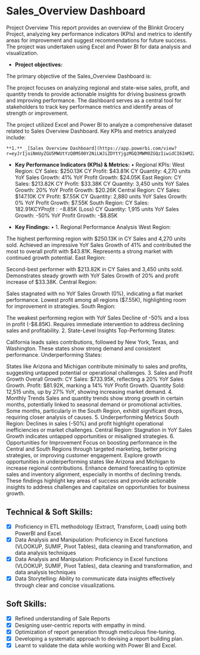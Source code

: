# Sales_Overview Dashboard
Project Overview
This report provides an overview of the Blinkit Grocery Project, analyzing key performance indicators (KPIs) 
and metrics to identify areas for improvement and suggest recommendations for future success.
The project was undertaken using Excel and Power BI for data analysis and visualization.

- **Project objectives:** 

The primary objective of the Sales_Overview Dashboard is:

The project focuses on analyzing regional and state-wise sales, profit, and quantity trends to provide actionable insights for driving business growth
 and improving performance. The dashboard serves as a central tool for stakeholders to track key performance metrics and identify areas of strength or improvement.

The project utilized Excel and Power BI to analyze a comprehensive dataset related to Sales Overview Dashboard. Key KPIs and metrics analyzed include:


    **1.** _[Sales Overview Dashboard](https://app.powerbi.com/view?r=eyJrIjoiNmUyZGU5MWUtYzQ0MS00Y2NiLWJiZDYtYjgzMGQ3MWM0ZGQzIiwidCI6ImM2ZTU0OWIzLTVmNDUtNDAzMi1hYWU5LWQ0MjQ0ZGM1YjJjNCJ9)_ 
   
- **Key Performance Indicators (KPIs) & Metrics:** 
     •	Regional KPIs:
West Region:
CY Sales: $250.13K
CY Profit: $43.81K
CY Quantity: 4,270 units
YoY Sales Growth: 41%
YoY Profit Growth: $24.05K
East Region:
CY Sales: $213.82K
CY Profit: $33.38K
CY Quantity: 3,450 units
YoY Sales Growth: 20%
YoY Profit Growth: $20.26K
Central Region:
CY Sales: $147.10K
CY Profit: $7.55K
CY Quantity: 2,880 units
YoY Sales Growth: 0%
YoY Profit Growth: $7.55K
South Region:
CY Sales: $182.91K
CY Profit: -$8.85K (Loss)
CY Quantity: 1,915 units
YoY Sales Growth: -50%
YoY Profit Growth: -$8.85K



- **Key Findings:** 
•	1. Regional Performance Analysis
West Region:

The highest performing region with $250.13K in CY Sales and 4,270 units sold.
Achieved an impressive YoY Sales Growth of 41% and contributed the most to overall profit with $43.81K.
Represents a strong market with continued growth potential.
East Region:

Second-best performer with $213.82K in CY Sales and 3,450 units sold.
Demonstrates steady growth with YoY Sales Growth of 20% and profit increase of $33.38K.
Central Region:

Sales stagnated with no YoY Sales Growth (0%), indicating a flat market performance.
Lowest profit among all regions ($7.55K), highlighting room for improvement in strategies.
South Region:

The weakest performing region with YoY Sales Decline of -50% and a loss in profit (-$8.85K).
Requires immediate intervention to address declining sales and profitability.
2. State-Level Insights
Top-Performing States:

California leads sales contributions, followed by New York, Texas, and Washington.
These states show strong demand and consistent performance.
Underperforming States:

States like Arizona and Michigan contribute minimally to sales and profits, suggesting untapped potential or operational challenges.
3. Sales and Profit Growth
Overall Growth:
CY Sales: $733.95K, reflecting a 20% YoY Sales Growth.
Profit: $81.92K, marking a 14% YoY Profit Growth.
Quantity Sold: 12,515 units, up by 27% YoY, showing increasing market demand.
4. Monthly Trends
Sales and quantity trends show strong growth in certain months, potentially linked to seasonal demand or promotional activities.
Some months, particularly in the South Region, exhibit significant drops, requiring closer analysis of causes.
5. Underperforming Metrics
South Region: Declines in sales (-50%) and profit highlight operational inefficiencies or market challenges.
Central Region: Stagnation in YoY Sales Growth indicates untapped opportunities or misaligned strategies.
6. Opportunities for Improvement
Focus on boosting performance in the Central and South Regions through targeted marketing, better pricing strategies, or improving customer engagement.
Explore growth opportunities in underperforming states like Arizona and Michigan to increase regional contributions.
Enhance demand forecasting to optimize sales and inventory alignment, especially in months of declining trends.
These findings highlight key areas of success and provide actionable insights to address challenges and capitalize on opportunities for business growth.



## Technical & Soft Skills:
- [x]	Proficiency in ETL methodology (Extract, Transform, Load) using both PowerBI and Excel.
- [x]	Data Analysis and Manipulation: Proficiency in Excel functions (VLOOKUP, SUMIF, Pivot Tables), data cleaning and transformation, and data analysis techniques
- [x]	Data Analysis and Manipulation: Proficiency in Excel functions (VLOOKUP, SUMIF, Pivot Tables), data cleaning and transformation, and data analysis techniques
- [x]	Data Storytelling: Ability to communicate data insights effectively through clear and concise visualizations.
## Soft Skills:
- [x]	Refined understanding of Sale Reports
- [x]	Designing user-centric reports with empathy in mind.
- [x]	Optimization of report generation through meticulous fine-tuning.
- [x]	Developing a systematic approach to devising a report building plan.
- [x]	Learnt to validate the data while working with Power BI and Excel.
